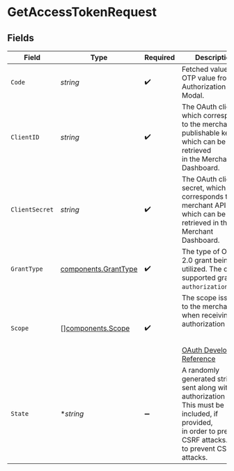 # GetAccessTokenRequest


## Fields

| Field                                                                                                                                                                   | Type                                                                                                                                                                    | Required                                                                                                                                                                | Description                                                                                                                                                             | Example                                                                                                                                                                 |
| ----------------------------------------------------------------------------------------------------------------------------------------------------------------------- | ----------------------------------------------------------------------------------------------------------------------------------------------------------------------- | ----------------------------------------------------------------------------------------------------------------------------------------------------------------------- | ----------------------------------------------------------------------------------------------------------------------------------------------------------------------- | ----------------------------------------------------------------------------------------------------------------------------------------------------------------------- |
| `Code`                                                                                                                                                                  | *string*                                                                                                                                                                | :heavy_check_mark:                                                                                                                                                      | Fetched value using OTP value from the Authorization Modal.                                                                                                             | 7GSjMRSHs6Ak7C_zvVW6P2IhZOHxMK7HZKW1fMX85ms                                                                                                                             |
| `ClientID`                                                                                                                                                              | *string*                                                                                                                                                                | :heavy_check_mark:                                                                                                                                                      | The OAuth client ID, which corresponds to the merchant publishable key, which can be retrieved<br/>in the Merchant Dashboard.<br/>                                      | 8fd9diIy59sj.IraJdeIgmdsO.fd233434fg2c616cgo932aa6e1e4fc627a9385045gr395222a127gi93c595rg4                                                                              |
| `ClientSecret`                                                                                                                                                          | *string*                                                                                                                                                                | :heavy_check_mark:                                                                                                                                                      | The OAuth client secret, which corresponds the merchant API key, which can be retrieved in the<br/>Merchant Dashboard.<br/>                                             | 23ee7ec7301779eaff451d7c6f6cba322499e3c0ec752f800c72a8f99217e3a8                                                                                                        |
| `GrantType`                                                                                                                                                             | [components.GrantType](../../models/components/granttype.md)                                                                                                            | :heavy_check_mark:                                                                                                                                                      | The type of OAuth 2.0 grant being utilized. The only supported grant is `authorization_code`.                                                                           | authorization_code                                                                                                                                                      |
| `Scope`                                                                                                                                                                 | [][components.Scope](../../models/components/scope.md)                                                                                                                  | :heavy_check_mark:                                                                                                                                                      | The scope issued to the merchant when receiving an authorization code.<br/><br/><br/>[OAuth Developer Reference](https://help.bolt.com/developers/references/bolt-oauth/#scopes) |                                                                                                                                                                         |
| `State`                                                                                                                                                                 | **string*                                                                                                                                                               | :heavy_minus_sign:                                                                                                                                                      | A randomly generated string sent along with an authorization code. This must be included, if provided,<br/>in order to prevent CSRF attacks. used to prevent CSRF attacks.<br/> | xyzABC123                                                                                                                                                               |